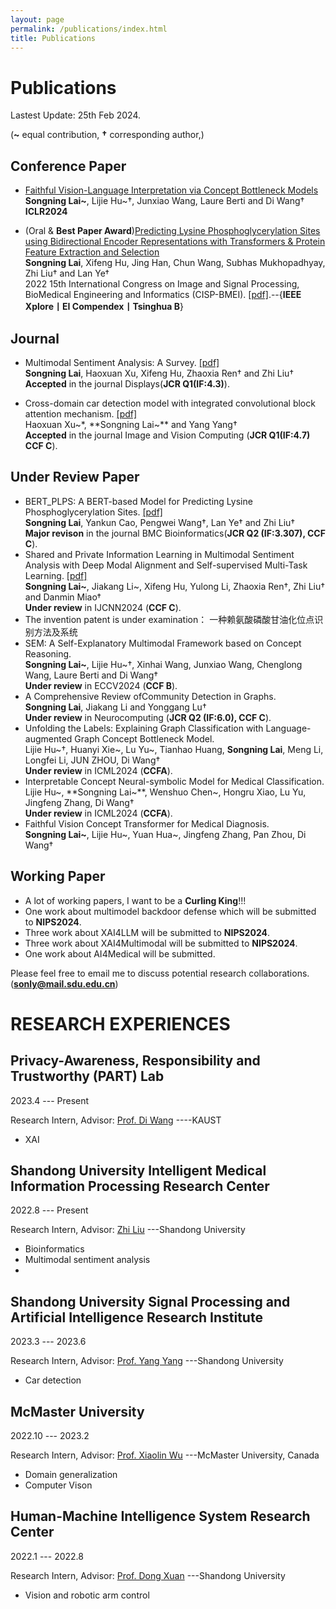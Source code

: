 ```yaml
---
layout: page
permalink: /publications/index.html
title: Publications
---
```


# Publications

Lastest Update: 25th Feb 2024.

(**~** equal contribution, **†** corresponding author,)

## Conference Paper
- [Faithful Vision-Language Interpretation via Concept Bottleneck Models](https://openreview.net/forum?id=rp0EdI8X4e)
<br>**Songning Lai~**, Lijie Hu~†, Junxiao Wang, Laure Berti and Di Wang†<br> **ICLR2024**

- (Oral & **Best Paper Award**)[Predicting Lysine Phosphoglycerylation Sites using Bidirectional Encoder Representations with Transformers & Protein Feature Extraction and Selection](https://ieeexplore.ieee.org/abstract/document/9979871/)
<br>**Songning Lai**, Xifeng Hu, Jing Han, Chun Wang, Subhas Mukhopadhyay, Zhi Liu† and Lan Ye†<br> 2022 15th International Congress on Image and Signal Processing, BioMedical Engineering and Informatics (CISP-BMEI). [[pdf]](https://ieeexplore.ieee.org/stamp/stamp.jsp?tp=&arnumber=9979871).--{**IEEE Xplore丨EI Compendex丨Tsinghua B**}

## Journal

- Multimodal Sentiment Analysis: A Survey. [[pdf]](https://www.sciencedirect.com/science/article/abs/pii/S0141938223001968) <br>**Songning Lai**, Haoxuan Xu, Xifeng Hu, Zhaoxia Ren† and Zhi Liu†<br>
**Accepted** in the journal Displays(**JCR Q1(IF:4.3)**).

- Cross-domain car detection model with integrated convolutional block attention mechanism. [[pdf]](https://www.sciencedirect.com/science/article/pii/S0262885623002081) <br>Haoxuan Xu~*, **Songning Lai~** and Yang Yang†<br>
**Accepted** in the journal Image and Vision Computing (**JCR Q1(IF:4.7) CCF C**).

  

                                                                                

## Under Review Paper

- BERT_PLPS: A BERT-based Model for Predicting Lysine Phosphoglycerylation Sites. [[pdf]](https://assets.researchsquare.com/files/rs-2858313/v1_covered_07d0e57c-bbc3-4bca-9e12-eb9ff6192f04.pdf?c=1683001221
) <br>**Songning Lai**, Yankun Cao, Pengwei Wang†, Lan Ye† and Zhi Liu†<br>
**Major revison** in the journal BMC Bioinformatics(**JCR Q2 (IF:3.307), CCF C**).
- Shared and Private Information Learning in Multimodal Sentiment Analysis with Deep Modal Alignment and Self-supervised Multi-Task Learning. [[pdf]](https://arxiv.org/pdf/2305.08473.pdf) <br>**Songning Lai~**, Jiakang Li~, Xifeng Hu, Yulong Li, Zhaoxia Ren†, Zhi Liu† and Danmin Miao†<br>
**Under review** in IJCNN2024 (**CCF C**).
- The invention patent is under examination： 一种赖氨酸磷酸甘油化位点识别方法及系统 
- SEM: A Self-Explanatory Multimodal Framework based on Concept Reasoning. <br>**Songning Lai~**, Lijie Hu~†, Xinhai Wang, Junxiao Wang, Chenglong Wang, Laure Berti and Di Wang†<br>
**Under review** in ECCV2024 (**CCF B**).
- A Comprehensive Review ofCommunity Detection in Graphs. <br>**Songning Lai**, Jiakang Li and Yonggang Lu†<br>
**Under review** in Neurocomputing (**JCR Q2 (IF:6.0), CCF C**).
- Unfolding the Labels: Explaining Graph Classification with Language-augmented Graph Concept Bottleneck Model. <br>Lijie Hu~†, Huanyi Xie~, Lu Yu~, Tianhao Huang, **Songning Lai**, Meng Li, Longfei Li, JUN ZHOU, Di Wang† <br>
**Under review** in ICML2024 (**CCFA**).
- Interpretable Concept Neural-symbolic Model for Medical Classification. <br>Lijie Hu~, **Songning Lai~**, Wenshuo Chen~, Hongru Xiao, Lu Yu, Jingfeng Zhang, Di Wang†<br>
**Under review** in ICML2024 (**CCFA**).
- Faithful Vision Concept Transformer for Medical Diagnosis. <br>**Songning Lai~**, Lijie Hu~, Yuan Hua~, Jingfeng Zhang, Pan Zhou, Di Wang†<br>

## Working Paper

- A lot of working papers, I want to be a **Curling King**!!!
- One work about multimodel backdoor defense which will be submitted to **NIPS2024**.
- Three work about XAI4LLM will be submitted to **NIPS2024**.
- Three work about XAI4Multimodal will be submitted to **NIPS2024**.
- One work about AI4Medical will be submitted.

Please feel free to email me to discuss potential research collaborations.(**sonly@mail.sdu.edu.cn**)




#  RESEARCH EXPERIENCES

## Privacy-Awareness, Responsibility and Trustworthy (PART) Lab

2023.4 --- Present

Research Intern, Advisor: [Prof. Di Wang](https://cemse.kaust.edu.sa/cs/people/person/di-wang) ----KAUST

- XAI

## Shandong University Intelligent Medical Information Processing Research Center

2022.8 --- Present

Research Intern, Advisor: [Zhi Liu](https://faculty.sdu.edu.cn/liuzhi1/zh_CN/index/538797/list/index.htm) ---Shandong University

- Bioinformatics
- Multimodal sentiment analysis
- 
## Shandong University Signal Processing and Artificial Intelligence Research Institute

2023.3 --- 2023.6

Research Intern, Advisor: [Prof. Yang Yang](https://faculty.sdu.edu.cn/yangyang/zh_CN/index/11881/list/index.htm) ---Shandong University

- Car detection

## McMaster University

2022.10 --- 2023.2

Research Intern, Advisor: [Prof. Xiaolin Wu](https://faculty.sdu.edu.cn/liuzhi1/zh_CN/index/538797/list/index.htm) ---McMaster University, Canada

- Domain generalization
- Computer Vison

## Human-Machine Intelligence System Research Center

2022.1 --- 2022.8

Research Intern, Advisor: [Prof. Dong Xuan](https://web.cse.ohio-state.edu/~xuan.3/) ---Shandong University

- Vision and robotic arm control


